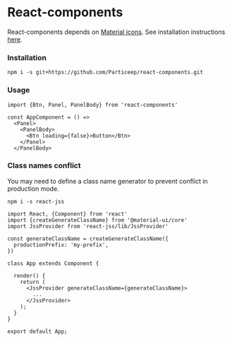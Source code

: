 # React-components

React-components depends on [Material icons](https://material.io/icons/). See installation instructions [here](http://google.github.io/material-design-icons/#icon-font-for-the-web).

### Installation

```npm i -s git+https://github.com/Particeep/react-components.git```

### Usage

```
import {Btn, Panel, PanelBody} from 'react-components'

const AppComponent = () => 
  <Panel>
    <PanelBody>
      <Btn loading={false}>Button</Btn>
    </Panel>
  </PanelBody>
```

### Class names conflict

You may need to define a class name generator to prevent conflict in production mode.

```npm i -s react-jss```

```
import React, {Component} from 'react'
import {createGenerateClassName} from '@material-ui/core'
import JssProvider from 'react-jss/lib/JssProvider'

const generateClassName = createGenerateClassName({
  productionPrefix: 'my-prefix',
})

class App extends Component {

  render() {
    return (
      <JssProvider generateClassName={generateClassName}>
        ...
      </JssProvider>
    );
  }
}

export default App; 
```
